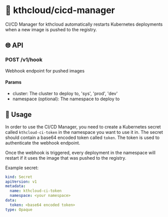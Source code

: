 # 🤖 kthcloud/cicd-manager

CI/CD Manager for kthcloud automatically restarts Kubernetes deployments when a new image is pushed to the registry.

## 🌐 API
### POST /v1/hook
Webhook endpoint for pushed images

#### Params
- cluster: The cluster to deploy to, 'sys', 'prod', 'dev'
- namespace (optional): The namespace to deploy to

## 🔧 Usage
In order to use the CI/CD Manager, you need to create a Kubernetes secret called `kthcloud-ci-token` in the namespace you want to use it in. The secret should contain a base64 encoded token called `token`. The token is used to authenticate the webhook endpoint.

Once the webhook is triggered, every deployment in the namespace will restart if it uses the image that was pushed to the registry.

Example secret:
```yaml
kind: Secret
apiVersion: v1
metadata:
  name: kthcloud-ci-token
  namespace: <your namespace>
data:
  token: <base64 encoded token>
type: Opaque
```
